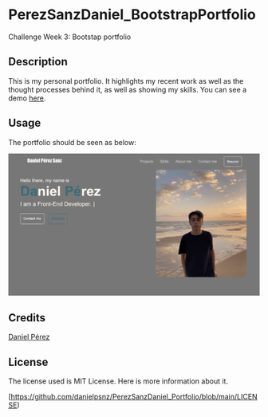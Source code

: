 # PerezSanzDaniel_BootstrapPortfolio
Challenge Week 3: Bootstap portfolio

## Description 

This is my personal portfolio. It highlights my recent work as well as the thought processes behind it, as well as showing my skills. You can see a demo [here](https://danielpsnz.github.io/PerezSanzDaniel_BootstrapPortfolio/).

## Usage 

The portfolio should be seen as below: 

![alt text](assets/images/screenshot.png)


## Credits

[Daniel Pérez](https://github.com/danielpsnz)


## License

The license used is MIT License. Here is more information about it. 

[https://github.com/danielpsnz/PerezSanzDaniel_Portfolio/blob/main/LICENSE)
